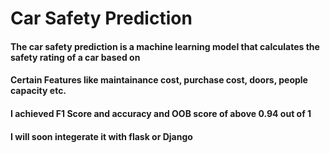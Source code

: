 # Car Safety Prediction
#### The car safety prediction is a machine learning model that calculates the safety rating of a car based on
#### Certain Features like maintainance cost, purchase cost, doors, people capacity etc.
#### I achieved F1 Score and accuracy and OOB score of above 0.94 out of 1
#### I will soon integerate it with flask or Django 
